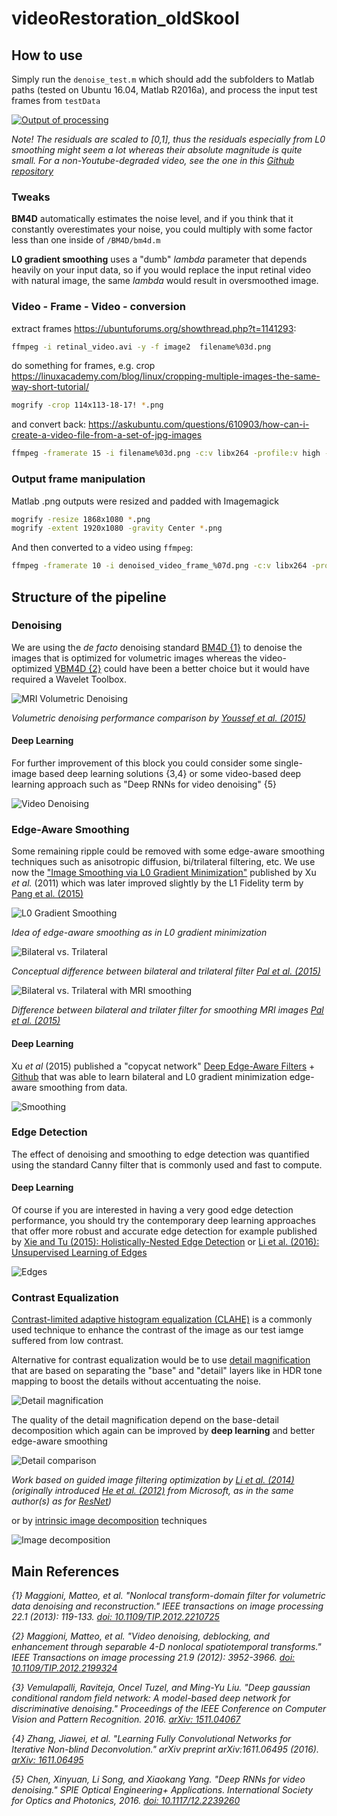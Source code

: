 # videoRestoration_oldSkool

## How to use

Simply run the `denoise_test.m` which should add the subfolders to Matlab paths (tested on Ubuntu 16.04, Matlab R2016a), and process the input test frames from `testData`

[![Output of processing](https://github.com/petteriTeikari/videoRestoration_oldSkool/blob/master/imgs/youtube.png)](https://www.youtube.com/watch?v=4FyJeGdhpZk)

_Note! The residuals are scaled to [0,1], thus the residuals especially from L0 smoothing might seem a lot whereas their absolute magnitude is quite small. For a non-Youtube-degraded video, see the one in this [Github repository](https://github.com/petteriTeikari/videoRestoration_oldSkool/blob/master/testData/retina_output.mp4)_

### Tweaks

**BM4D** automatically estimates the noise level, and if you think that it constantly overestimates your noise, you could multiply with some factor less than one inside of `/BM4D/bm4d.m`

**L0 gradient smoothing** uses a "dumb" *lambda* parameter that depends heavily on your input data, so if you would replace the input retinal video with natural image, the same *lambda* would result in oversmoothed image.

### Video - Frame - Video - conversion

extract frames
https://ubuntuforums.org/showthread.php?t=1141293:
```bash
ffmpeg -i retinal_video.avi -y -f image2  filename%03d.png
```

do something for frames, e.g. crop
https://linuxacademy.com/blog/linux/cropping-multiple-images-the-same-way-short-tutorial/
```bash
mogrify -crop 114x113-18-17! *.png
```

and convert back:
https://askubuntu.com/questions/610903/how-can-i-create-a-video-file-from-a-set-of-jpg-images
```bash
ffmpeg -framerate 15 -i filename%03d.png -c:v libx264 -profile:v high -crf 10 -pix_fmt yuv420p output.mp4
```

### Output frame manipulation

Matlab .png outputs were resized and padded with Imagemagick

```bash
mogrify -resize 1868x1080 *.png
mogrify -extent 1920x1080 -gravity Center *.png
```

And then converted to a video using `ffmpeg`:

```bash
ffmpeg -framerate 10 -i denoised_video_frame_%07d.png -c:v libx264 -profile:v high -crf 10 -pix_fmt yuv420p output.mp4
```

## Structure of the pipeline

### Denoising

We are using the *de facto* denoising standard [BM4D {1}](http://www.cs.tut.fi/~foi/GCF-BM3D/) to denoise the images that is optimized for volumetric images whereas the video-optimized [VBM4D {2}](http://www.cs.tut.fi/~foi/GCF-BM3D/) could have been a better choice but it would have required a Wavelet Toolbox.

![MRI Volumetric Denoising](https://github.com/petteriTeikari/videoRestoration_oldSkool/blob/master/imgs/youssef2015_MRI_denoising.png)

_Volumetric denoising performance comparison by [Youssef et al. (2015)](https://doi.org/10.1109/TMI.2015.2409265)_

#### Deep Learning

For further improvement of this block you could consider some single-image based deep learning solutions {3,4} or some video-based deep learning approach such as "Deep RNNs for video denoising" {5}

![Video Denoising](https://github.com/petteriTeikari/videoRestoration_oldSkool/blob/master/imgs/chen2016_videoDenoising.png)

### Edge-Aware Smoothing

Some remaining ripple could be removed with some edge-aware smoothing techniques such as anisotropic diffusion, bi/trilateral filtering, etc. We use now the ["Image Smoothing via L0 Gradient Minimization"](http://www.cse.cuhk.edu.hk/~leojia/projects/L0smoothing/) published by Xu *et al.* (2011) which was later improved slightly by the L1 Fidelity term by [Pang et al. (2015)](https://doi.org/10.1371/journal.pone.0138682)

![L0 Gradient Smoothing](https://github.com/petteriTeikari/videoRestoration_oldSkool/blob/master/imgs/edgeAwareIdea.jpg)

_Idea of edge-aware smoothing as in L0 gradient minimization_

![Bilateral vs. Trilateral](https://github.com/petteriTeikari/videoRestoration_oldSkool/blob/master/imgs/bi-trilateral_filtering.png)

_Conceptual difference between bilateral and trilateral filter [Pal et al. (2015)](https://arxiv.org/abs/1503.07297)_

![Bilateral vs. Trilateral with MRI smoothing](https://github.com/petteriTeikari/videoRestoration_oldSkool/blob/master/imgs/MRI_biAndTrilateral.png)

_Difference between bilateral and trilater filter for smoothing MRI images [Pal et al. (2015)](https://arxiv.org/abs/1503.07297)_

#### Deep Learning

Xu *et al* (2015) published a "copycat network" [Deep Edge-Aware Filters](http://lxu.me/projects/deepeaf/) + [Github](https://github.com/jimmy-ren/vcnn_double-bladed/tree/master/applications/deep_edge_aware_filters) that was able to learn bilateral and L0 gradient minimization edge-aware smoothing from data.

![Smoothing](https://github.com/petteriTeikari/videoRestoration_oldSkool/blob/master/imgs/Xu2015_edgeAware.png)

### Edge Detection

The effect of denoising and smoothing to edge detection was quantified using the standard Canny filter that is commonly used and fast to compute.

#### Deep Learning

Of course if you are interested in having a very good edge detection performance, you should try the contemporary deep learning approaches that offer more robust and accurate edge detection for example published by [Xie and Tu (2015): Holistically-Nested Edge Detection](http://www.cv-foundation.org/openaccess/content_iccv_2015/html/Xie_Holistically-Nested_Edge_Detection_ICCV_2015_paper.html) or [Li et al. (2016): Unsupervised Learning of Edges](http://www.cv-foundation.org/openaccess/content_cvpr_2016/html/Li_Unsupervised_Learning_of_CVPR_2016_paper.html)

![Edges](https://github.com/petteriTeikari/videoRestoration_oldSkool/blob/master/imgs/xie2015_hed_performance.png)

### Contrast Equalization

[Contrast-limited adaptive histogram equalization (CLAHE)](http://www.cs.utah.edu/~sujin/courses/reports/cs6640/project2/clahe.html) is a commonly used technique to enhance the contrast of the image as our test iamge suffered from low contrast.

Alternative for contrast equalization would be to use [detail magnification](http://www.cse.cuhk.edu.hk/~leojia/projects/L0smoothing/ToneMapping.htm) that are based on separating the "base" and "detail" layers like in HDR tone mapping to boost the details without accentuating the noise. 

![Detail magnification](https://github.com/petteriTeikari/videoRestoration_oldSkool/blob/master/imgs/xu_detailMagnification.png)

The quality of the detail magnification depend on the base-detail decomposition which again can be improved by **deep learning** and better edge-aware smoothing 

![Detail comparison](https://github.com/petteriTeikari/videoRestoration_oldSkool/blob/master/imgs/detailEnhancement_comparison.png)

_Work based on guided image filtering optimization by [Li et al. (2014)](https://doi.org/10.1109/TIP.2014.2371234) (originally introduced [He et al. (2012)](https://doi.org/10.1109/TPAMI.2012.213) from Microsoft, as in the same author(s) as for [ResNet](https://scholar.google.co.uk/scholar?q=Deep+residual+learning+for+image+recognition&btnG=&hl=en&as_sdt=0%2C5))_

or by [intrinsic image decomposition](https://arxiv.org/abs/1612.07899) techniques

![Image decomposition](https://github.com/petteriTeikari/videoRestoration_oldSkool/blob/master/imgs/lettry2016_decomposition.png)

## Main References

_{1} Maggioni, Matteo, et al. "Nonlocal transform-domain filter for volumetric data denoising and reconstruction." IEEE transactions on image processing 22.1 (2013): 119-133. [doi: 10.1109/TIP.2012.2210725](https://doi.org/10.1109/TIP.2012.2210725)_

_{2} Maggioni, Matteo, et al. "Video denoising, deblocking, and enhancement through separable 4-D nonlocal spatiotemporal transforms." IEEE Transactions on image processing 21.9 (2012): 3952-3966. [doi: 10.1109/TIP.2012.2199324](https://doi.org/10.1109/TIP.2012.2199324)_

_{3} Vemulapalli, Raviteja, Oncel Tuzel, and Ming-Yu Liu. "Deep gaussian conditional random field network: A model-based deep network for discriminative denoising." Proceedings of the IEEE Conference on Computer Vision and Pattern Recognition. 2016. [arXiv: 1511.04067](https://arxiv.org/abs/1511.04067)_

_{4} Zhang, Jiawei, et al. "Learning Fully Convolutional Networks for Iterative Non-blind Deconvolution." arXiv preprint arXiv:1611.06495 (2016). [arXiv: 1611.06495](https://arxiv.org/abs/1611.06495)_

_{5} Chen, Xinyuan, Li Song, and Xiaokang Yang. "Deep RNNs for video denoising." SPIE Optical Engineering+ Applications. International Society for Optics and Photonics, 2016. [doi: 10.1117/12.2239260](https://dx.doi.org/10.1117/12.2239260)_
